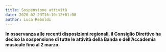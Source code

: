 ```yaml
---
title: Sospensione attività
date: 2020-02-23T16:10:12+01:00
author: Luca Reboldi
---
```

**In osservanza alle recenti disposizioni regionali, il Consiglio Direttivo ha deciso la sospensione di tutte le
attività della Banda e dell&#8217;Accademia musicale fino al 2 marzo.**
